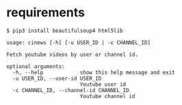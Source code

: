# requirements

`$ pip3 install beautifulsoup4 html5lib`

```
usage: cinews [-h] [-u USER_ID | -c CHANNEL_ID]

Fetch youtube videos by user or channel id.

optional arguments:
  -h, --help            show this help message and exit
  -u USER_ID, --user-id USER_ID
                        Youtube user id
  -c CHANNEL_ID, --channel-id CHANNEL_ID
                        Youtube channel id
```
